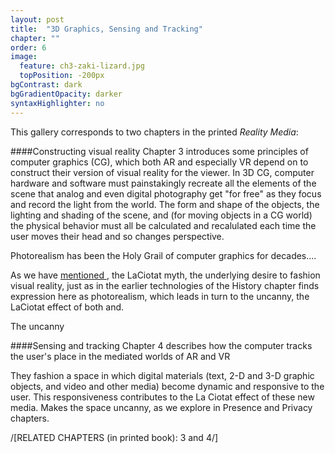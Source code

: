 ```yaml
---
layout: post
title:  "3D Graphics, Sensing and Tracking"
chapter: ""
order: 6
image:
  feature: ch3-zaki-lizard.jpg
  topPosition: -200px
bgContrast: dark
bgGradientOpacity: darker
syntaxHighlighter: no
---
```


This gallery corresponds to two chapters in the printed *Reality Media*:

####Constructing visual reality
Chapter 3 introduces some principles of computer graphics (CG), which both AR and especially VR depend on to construct their version of visual reality for the viewer. In 3D CG, computer hardware and software must painstakingly recreate all the elements of the scene that analog and even digital photography get "for free" as they focus and record the light from the world. The form and shape of the objects, the lighting and shading of the scene, and (for moving objects in a CG world) the physical behavior must all be calculated and recalulated each time the user moves their head and so changes perspective. 

Photorealism has been the Holy Grail of computer graphics for decades....

As we have <a href="{{site.baseurl}}/chapters/chapter00-intro.html">mentioned </a>, the LaCiotat myth, the underlying desire to fashion visual reality,  just as in the earlier technologies of the History chapter finds expression here as photorealism, which leads in turn to the uncanny, the LaCiotat effect of both and. 

The uncanny


####Sensing and tracking
Chapter 4 describes how the computer tracks the user's place in the mediated worlds of AR and VR

They fashion a space in which digital materials (text, 2-D and 3-D graphic objects, and video and other media) become dynamic and responsive to the user. This responsiveness contributes to the La Ciotat effect of these new media. Makes the space uncanny, as we explore in Presence and Privacy chapters. 

/[RELATED CHAPTERS (in printed book): 3 and 4/]